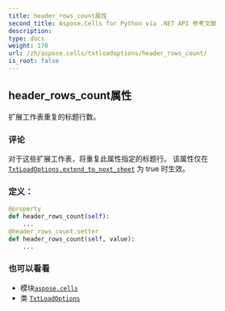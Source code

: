 ```yaml
---
title: header_rows_count属性
second_title: Aspose.Cells for Python via .NET API 参考文献
description:
type: docs
weight: 170
url: /zh/aspose.cells/txtloadoptions/header_rows_count/
is_root: false
---
```

## header_rows_count属性

扩展工作表重复的标题行数。

### 评论

对于这些扩展工作表，将重复此属性指定的标题行。
该属性仅在 [`TxtLoadOptions.extend_to_next_sheet`](/cells/python-net/zh/aspose.cells/txtloadoptions#extend_to_next_sheet) 为 true 时生效。
### 定义：
```python
@property
def header_rows_count(self):
    ...
@header_rows_count.setter
def header_rows_count(self, value):
    ...
```

### 也可以看看
* 模块[`aspose.cells`](../../)
* 类 [`TxtLoadOptions`](/cells/python-net/zh/aspose.cells/txtloadoptions)
